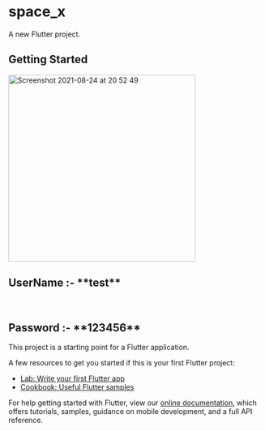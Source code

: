 # space_x

A new Flutter project.

## Getting Started

<img width="369" alt="Screenshot 2021-08-24 at 20 52 49" src="https://user-images.githubusercontent.com/66563618/130726123-1d8e56b5-e43f-488f-938c-00eef633adce.png">

<h2>UserName :- **test** </h2>
<br>
<h2>Password :- **123456** </h2>

This project is a starting point for a Flutter application.

A few resources to get you started if this is your first Flutter project:

- [Lab: Write your first Flutter app](https://flutter.dev/docs/get-started/codelab)
- [Cookbook: Useful Flutter samples](https://flutter.dev/docs/cookbook)

For help getting started with Flutter, view our
[online documentation](https://flutter.dev/docs), which offers tutorials,
samples, guidance on mobile development, and a full API reference.
